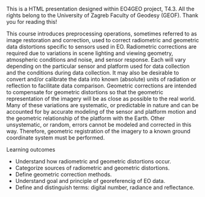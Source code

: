 This is a HTML presentation designed within EO4GEO project, T4.3. All the rights belong to the University of Zagreb Faculty of Geodesy (GEOF). Thank you for reading this!

This course introduces preprocessing operations, sometimes referred to as image restoration and correction, used to correct radiometric and geometric data distortions specific to sensors used in EO. Radiometric corrections are required due to variations in scene lighting and viewing geometry, atmospheric conditions and noise, and sensor response. Each will vary depending on the particular sensor and platform used for data collection and the conditions during data collection. It may also be desirable to convert and/or calibrate the data into known (absolute) units of radiation or reflection to facilitate data comparison. Geometric corrections are intended to compensate for geometric distortions so that the geometric representation of the imagery will be as close as possible to the real world. Many of these variations are systematic, or predictable in nature and can be accounted for by accurate modeling of the sensor and platform motion and the geometric relationship of the platform with the Earth. Other unsystematic, or random, errors cannot be modeled and corrected in this way. Therefore, geometric registration of the imagery to a known ground coordinate system must be performed.  

Learning outcomes
-	Understand how radiometric and geometric distortions occur.
-	Categorize sources of radiometric and geometric distortions.
-	Define geometric correction methods.
-	Understand goal and principle of georeferencig of EO data.
-	Define and distinguish terms: digital number, radiance and reflectance. 

